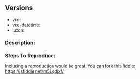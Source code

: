 ## Versions
- vue:
- vue-datetime:
- luxon:

### Description:

### Steps To Reproduce:

Including a reproduction would be great. You can fork this fiddle: https://jsfiddle.net/m5Lqdjxf/

